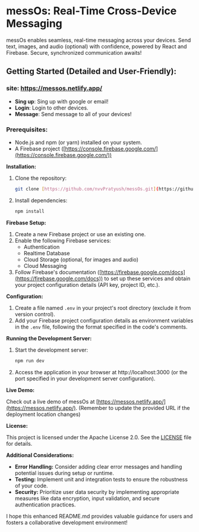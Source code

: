 
# messOs: Real-Time Cross-Device Messaging

messOs enables seamless, real-time messaging across your devices. Send text, images, and audio (optional) with confidence, powered by React and Firebase. Secure, synchronized communication awaits!


## Getting Started (Detailed and User-Friendly):

### site: https://messos.netlify.app/
  - **Sing up**: Sing up with google or email!
  - **Login**: Login to other devices.
  - **Message**: Send message to all of your devices!

### Prerequisites:

- Node.js and npm (or yarn) installed on your system.
- A Firebase project ([https://console.firebase.google.com/](https://console.firebase.google.com/))

**Installation:**

1. Clone the repository:

   ```bash
   git clone [https://github.com/nvvPratyush/messOs.git](https://github.com/nvvPratyush/messOs.git)
   ```

2. Install dependencies:

   ```bash
   npm install
   ```

**Firebase Setup:**

1. Create a new Firebase project or use an existing one.
2. Enable the following Firebase services:
   - Authentication
   - Realtime Database
   - Cloud Storage (optional, for images and audio)
   - Cloud Messaging
3. Follow Firebase's documentation ([https://firebase.google.com/docs](https://firebase.google.com/docs)) to set up these services and obtain your project configuration details (API key, project ID, etc.).

**Configuration:**

1. Create a file named `.env` in your project's root directory (exclude it from version control).
2. Add your Firebase project configuration details as environment variables in the `.env` file, following the format specified in the code's comments.

**Running the Development Server:**

1. Start the development server:

   ```bash
   npm run dev
   ```

2. Access the application in your browser at http://localhost:3000 (or the port specified in your development server configuration).

**Live Demo:**

Check out a live demo of messOs at [https://messos.netlify.app/](https://messos.netlify.app/). (Remember to update the provided URL if the deployment location changes)

**License:**

This project is licensed under the Apache License 2.0. See the [LICENSE](LICENSE) file for details.



**Additional Considerations:**

- **Error Handling:** Consider adding clear error messages and handling potential issues during setup or runtime.
- **Testing:** Implement unit and integration tests to ensure the robustness of your code.
- **Security:** Prioritize user data security by implementing appropriate measures like data encryption, input validation, and secure authentication practices.

I hope this enhanced README.md provides valuable guidance for users and fosters a collaborative development environment!
